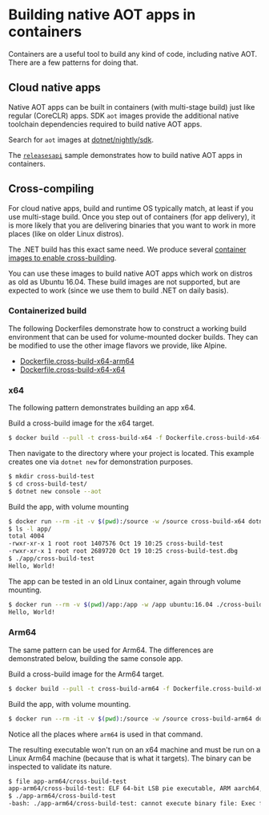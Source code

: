 # Building native AOT apps in containers

Containers are a useful tool to build any kind of code, including native AOT. There are a few patterns for doing that.

## Cloud native apps

Native AOT apps can be built in containers (with multi-stage build) just like regular (CoreCLR) apps. SDK `aot` images provide the additional native toolchain dependencies required to build native AOT apps.

Search for `aot` images at [dotnet/nightly/sdk](https://mcr.microsoft.com/en-us/product/dotnet/nightly/sdk/tags).

The [`releasesapi`](https://github.com/dotnet/dotnet-docker/blob/main/samples/releasesapi/README.md) sample demonstrates how to build native AOT apps in containers.

## Cross-compiling

For cloud native apps, build and runtime OS typically match, at least if you use multi-stage build. Once you step out of containers (for app delivery), it is more likely that you are delivering binaries that you want to work in more places (like on older Linux distros).

The .NET build has this exact same need. We produce several [container images to enable cross-building](https://github.com/dotnet/runtime/blob/main/docs/workflow/using-docker.md#the-official-runtime-docker-images).

You can use these images to build native AOT apps which work on distros as old as Ubuntu 16.04. These build images are not supported, but are expected to work (since we use them to build .NET on daily basis).

### Containerized build

The following Dockerfiles demonstrate how to construct a working build environment that can be used for volume-mounted docker builds. They can be modified to use the other image flavors we provide, like Alpine.

- [Dockerfile.cross-build-x64-arm64](Dockerfile.cross-build-x64-arm64)
- [Dockerfile.cross-build-x64-x64](Dockerfile.cross-build-x64-arm64)

### x64

The following pattern demonstrates building an app x64.

Build a cross-build image for the x64 target.

```bash
$ docker build --pull -t cross-build-x64 -f Dockerfile.cross-build-x64-x64 .
```

Then navigate to the directory where your project is located. This example creates one via `dotnet new` for demonstration purposes.

```bash
$ mkdir cross-build-test
$ cd cross-build-test/
$ dotnet new console --aot
```

Build the app, with volume mounting

```bash
$ docker run --rm -it -v $(pwd):/source -w /source cross-build-x64 dotnet publish -o app -p:SysRoot=/crossrootfs/x64 -p:LinkerFlavor=lld 
$ ls -l app/
total 4004
-rwxr-xr-x 1 root root 1407576 Oct 19 10:25 cross-build-test
-rwxr-xr-x 1 root root 2689720 Oct 19 10:25 cross-build-test.dbg
$ ./app/cross-build-test
Hello, World!
```

The app can be tested in an old Linux container, again through volume mounting.

```bash
$ docker run --rm -v $(pwd)/app:/app -w /app ubuntu:16.04 ./cross-build-test
Hello, World!
```

### Arm64

The same pattern can be used for Arm64. The differences are demonstrated below, building the same console app.

Build a cross-build image for the Arm64 target.

```bash
$ docker build --pull -t cross-build-arm64 -f Dockerfile.cross-build-x64-arm64 .
```

Build the app, with volume mounting.

```bash
$ docker run --rm -it -v $(pwd):/source -w /source cross-build-arm64 dotnet publish -a arm64 -o app-arm64 -p:SysRoot=/crossrootfs/arm64 -p:LinkerFlavor=lld 
```

Notice all the places where `arm64` is used in that command.

The resulting executable won't run on an x64 machine and must be run on a Linux Arm64 machine (because that is what it targets). The binary can be inspected to validate its nature.

```bash
$ file app-arm64/cross-build-test
app-arm64/cross-build-test: ELF 64-bit LSB pie executable, ARM aarch64, version 1 (SYSV), dynamically linked, interpreter /lib/ld-linux-aarch64.so.1, for GNU/Linux 3.7.0, BuildID[sha1]=702dc1a1411a3fe5aed949b7e1536fd92475010c, stripped
$ ./app-arm64/cross-build-test
-bash: ./app-arm64/cross-build-test: cannot execute binary file: Exec format error
```
